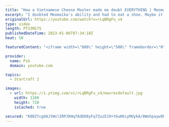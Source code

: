 ```yaml
---
title: "How a Vietnamese Cheese Master made me doubt EVERYTHING | Meomaika - StarCraft 2"
excerpt: "I doubted Meomaika's ability and had to eat a shoe. Maybe it's a sign I should play like him.  Maru vs Vietnamese Cheese Master Meomaika: https://youtu.be/RWOejrTkQFw -- 🐷 Second Channel for Learning StarCraft 2: https://www.youtube.com/c/PiGRandom 🐷 Third Channel for Daily Pro Casts: https://www.youtube.com/c/PiGCasts"
originalUrl: https://youtube.com/watch?v=rLqBRgFu_v4
type: video
length: PT33M17S
publishedDateTime: 2023-01-06T07:34:18Z
heat: 50

featuredContent: "<iframe width=\"800\" height=\"500\" frameborder=\"0\" src=\"https://www.youtube.com/embed/rLqBRgFu_v4\" allow=\"accelerometer; autoplay; encrypted-media; gyroscope; picture-in-picture\" allowfullscreen></iframe>"

provider:
  name: PiG
  domain: youtube.com

topics:
  - StarCraft 2

images:
  - url: https://i.ytimg.com/vi/rLqBRgFu_v4/maxresdefault.jpg
    width: 1280
    height: 720
    isCached: true

secured: "K8DZYcgOAJtWxlIRPJKHqfAdDO8yFq7ZuzE19+t6uKKcyMUykA/8Wohpayw9bLB4tZE7jXFzDdunyNYRwfAOh0EZL58jeBBmK0thKuGIG7WnWsFiljKibHZOXh/FCb2xh99R3o2wQj5epX21Br7UgijcteqJiK2sKuU8BxIZlv7xbWLfFUT+MDOMXaDTKBz247yBMInuThrq08wGClYiaLtieQLvmiSQqYIPDO+mjlqnIT13RBn+WCQ3RFNoXumOWX2VLtUvyO0INtr3gJ/NZsA39fLUyB1Weo9rLDfJlu4/QMAmpFjUxZI6qtysZ0eboKNo7X6sBsD36wKi0qYO5WPfko4QQit/FbMkwIyZCJjclpJ6bosvrzq+NiMsSFYX3V9uSJool2B+ku2JKvvr3mKvwrlhFCiIE+TETUAAX2E=;aYTuv9uUlJiH3lQFql+MoA=="
---
```



